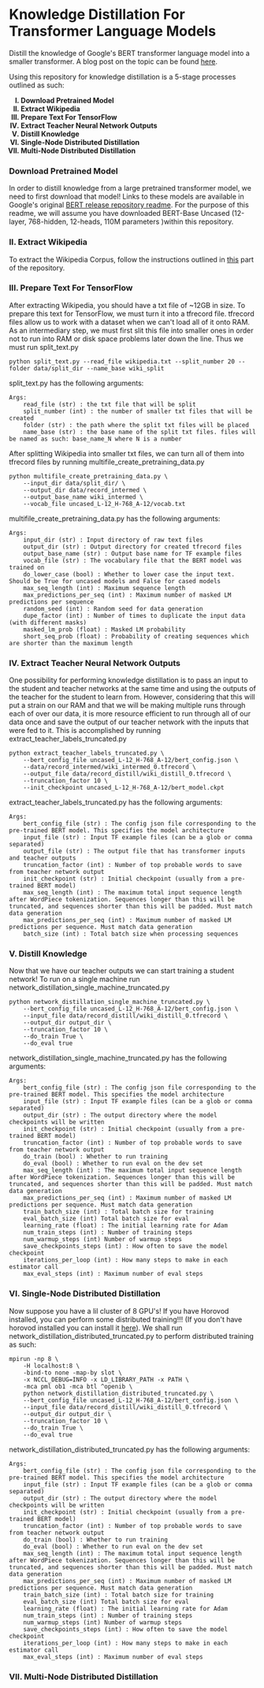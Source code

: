 # Knowledge Distillation For Transformer Language Models


Distill the knowledge of Google's BERT transformer language model into a smaller transformer. A blog post on the topic can be found 
[here](https://edy-barraza.github.io/week12/).

Using this repository for knowledge distillation is a 5-stage processes outlined as such:
<ol type="I">
    <b>
        <li> Download Pretrained Model</li>
        <li> Extract Wikipedia </li>
        <li> Prepare Text For TensorFlow </li>
        <li> Extract Teacher Neural Network Outputs </li>
        <li> Distill Knowledge </li>
        <li> Single-Node Distributed Distillation </li>
        <li> Multi-Node Distributed Distillation </li>
    </b>
</ol>

<h3> Download Pretrained Model </h3>

In order to distill knowledge from a large pretrained transformer model, we need to first download that model! Links to these models are available in Google's original [BERT release repository readme](https://github.com/google-research/bert/blob/master/README.md). For the purpose of this readme, we will assume you have downloaded BERT-Base Uncased (12-layer, 768-hidden, 12-heads, 110M parameters )within this repository. 

<h3>II. Extract Wikipedia</h3>

To extract the Wikipedia Corpus, follow the instructions outlined in [this](https://github.com/Edy-Barraza/Transformer_Distillation/tree/master/extract_wikipedia_for_bert) part of the repository. 

<h3> III. Prepare Text For TensorFlow </h3>

After extracting Wikipedia, you should have a txt file of ~12GB in size. To prepare this text for TensorFlow, we must turn it into a tfrecord file. tfrecord files allow us to work with a dataset when we can't load all of it onto RAM. As an intermediary step, we must first slit this file into smaller ones in order not to run into RAM or disk space problems later down the line. Thus we must run split_text.py

```
python split_text.py --read_file wikipedia.txt --split_number 20 --folder data/split_dir --name_base wiki_split
```
split_text.py has the following arguments:

```
Args:
    read_file (str) : the txt file that will be split
    split_number (int) : the number of smaller txt files that will be created
    folder (str) : the path where the split txt files will be placed
    name_base (str) : the base name of the split txt files. files will be named as such: base_name_N where N is a number
```

After splitting Wikipedia into smaller txt files, we can turn all of them into tfrecord files by running multifile_create_pretraining_data.py

```
python multifile_create_pretraining_data.py \
    --input_dir data/split_dir/ \
    --output_dir data/record_intermed \
    --output_base_name wiki_intermed \
    --vocab_file uncased_L-12_H-768_A-12/vocab.txt
```
multifile_create_pretraining_data.py has the following arguments:

```
Args:
    input_dir (str) : Input directory of raw text files
    output_dir (str) : Output directory for created tfrecord files
    output_base_name (str) : Output base name for TF example files
    vocab_file (str) : The vocabulary file that the BERT model was trained on
    do_lower_case (bool) : Whether to lower case the input text. Should be True for uncased models and False for cased models
    max_seq_length (int) : Maximum sequence length
    max_predictions_per_seq (int) : Maximum number of masked LM predictions per sequence
    random_seed (int) : Random seed for data generation
    dupe_factor (int) : Number of times to duplicate the input data (with different masks)
    masked_lm_prob (float) : Masked LM probability
    short_seq_prob (float) : Probability of creating sequences which are shorter than the maximum length
```

<h3>IV. Extract Teacher Neural Network Outputs</h3>

One possibility for performing knowledge distillation is to pass an input to the student and teacher networks at the same time and using the outputs of the teacher for the student to learn from. However, considering that this will put a strain on our RAM and that we will be making multiple runs through each of over our data, it is more resource efficient to run through all of our data once and save the output of our teacher network with the inputs that were fed to it. This is accomplished by running extract_teacher_labels_truncated.py

```
python extract_teacher_labels_truncated.py \
    --bert_config_file uncased_L-12_H-768_A-12/bert_config.json \
    --data/record_intermed/wiki_intermed_0.tfrecord \
    --output_file data/record_distill/wiki_distill_0.tfrecord \
    --truncation_factor 10 \
    --init_checkpoint uncased_L-12_H-768_A-12/bert_model.ckpt 
```
extract_teacher_labels_truncated.py has the following arguments:

```
Args:
    bert_config_file (str) : The config json file corresponding to the pre-trained BERT model. This specifies the model architecture
    input_file (str) : Input TF example files (can be a glob or comma separated)
    output_file (str) : The output file that has transformer inputs and teacher outputs
    truncation_factor (int) : Number of top probable words to save from teacher network output
    init_checkpoint (str) : Initial checkpoint (usually from a pre-trained BERT model)
    max_seq_length (int) : The maximum total input sequence length after WordPiece tokenization. Sequences longer than this will be truncated, and sequences shorter than this will be padded. Must match data generation
    max_predictions_per_seq (int) : Maximum number of masked LM predictions per sequence. Must match data generation
    batch_size (int) : Total batch size when processing sequences
```

<h3>V. Distill Knowledge</h3>

Now that we have our teacher outputs we can start training a student network! To run on a single machine run network_distillation_single_machine_truncated.py 

```
python network_distillation_single_machine_truncated.py \
    --bert_config_file uncased_L-12_H-768_A-12/bert_config.json \
    --input_file data/record_distill/wiki_distill_0.tfrecord \
    --output_dir output_dir \
    --truncation_factor 10 \
    --do_train True \
    --do_eval true
```

network_distillation_single_machine_truncated.py has the following arguments:

```
Args:
    bert_config_file (str) : The config json file corresponding to the pre-trained BERT model. This specifies the model architecture
    input_file (str) : Input TF example files (can be a glob or comma separated)
    output_dir (str) : The output directory where the model checkpoints will be written
    init_checkpoint (str) : Initial checkpoint (usually from a pre-trained BERT model)
    truncation_factor (int) : Number of top probable words to save from teacher network output
    do_train (bool) : Whether to run training
    do_eval (bool) : Whether to run eval on the dev set
    max_seq_length (int) : The maximum total input sequence length after WordPiece tokenization. Sequences longer than this will be truncated, and sequences shorter than this will be padded. Must match data generation
    max_predictions_per_seq (int) : Maximum number of masked LM predictions per sequence. Must match data generation
    train_batch_size (int) : Total batch size for training
    eval_batch_size (int) Total batch size for eval
    learning_rate (float) : The initial learning rate for Adam
    num_train_steps (int) : Number of training steps
    num_warmup_steps (int) Number of warmup steps
    save_checkpoints_steps (int) : How often to save the model checkpoint
    iterations_per_loop (int) : How many steps to make in each estimator call
    max_eval_steps (int) : Maximum number of eval steps
```

<h3>VI. Single-Node Distributed Distillation </h3>

Now suppose you have a lil cluster of 8 GPU's! If you have Horovod installed, you can perform some distributed training!!! (If you don't have horovod installed you can install it [here](https://github.com/horovod/horovod#install)). We shall run network_distillation_distributed_truncated.py to perform distributed training as such:

```
mpirun -np 8 \
    -H localhost:8 \
    -bind-to none -map-by slot \
    -x NCCL_DEBUG=INFO -x LD_LIBRARY_PATH -x PATH \
    -mca pml ob1 -mca btl ^openib \
    python network_distillation_distributed_truncated.py \
    --bert_config_file uncased_L-12_H-768_A-12/bert_config.json \
    --input_file data/record_distill/wiki_distill_0.tfrecord \
    --output_dir output_dir \
    --truncation_factor 10 \
    --do_train True \
    --do_eval true
```

network_distillation_distributed_truncated.py has the following arguments:


```
Args:
    bert_config_file (str) : The config json file corresponding to the pre-trained BERT model. This specifies the model architecture
    input_file (str) : Input TF example files (can be a glob or comma separated)
    output_dir (str) : The output directory where the model checkpoints will be written
    init_checkpoint (str) : Initial checkpoint (usually from a pre-trained BERT model)
    truncation_factor (int) : Number of top probable words to save from teacher network output
    do_train (bool) : Whether to run training
    do_eval (bool) : Whether to run eval on the dev set
    max_seq_length (int) : The maximum total input sequence length after WordPiece tokenization. Sequences longer than this will be truncated, and sequences shorter than this will be padded. Must match data generation
    max_predictions_per_seq (int) : Maximum number of masked LM predictions per sequence. Must match data generation
    train_batch_size (int) : Total batch size for training
    eval_batch_size (int) Total batch size for eval
    learning_rate (float) : The initial learning rate for Adam
    num_train_steps (int) : Number of training steps
    num_warmup_steps (int) Number of warmup steps
    save_checkpoints_steps (int) : How often to save the model checkpoint
    iterations_per_loop (int) : How many steps to make in each estimator call
    max_eval_steps (int) : Maximum number of eval steps
```

<h3>VII. Multi-Node Distributed Distillation </h3>
